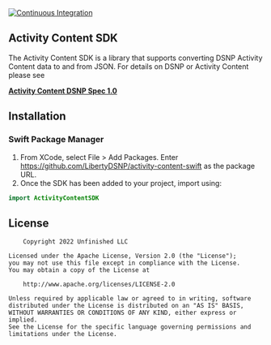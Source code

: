 <a href="https://github.com/LibertyDSNP/activity-content-swift/actions">
  <img src="https://github.com/LibertyDSNP/activity-content-swift/actions/workflows/swift.yml/badge.svg" alt="Continuous Integration">
</a>

## Activity Content SDK

The Activity Content SDK is a library that supports converting DSNP Activity Content data to and from JSON.
For details on DSNP or Activity Content please see

**[Activity Content DSNP Spec 1.0][1]**

## Installation

### Swift Package Manager

1. From XCode, select File > Add Packages. Enter https://github.com/LibertyDSNP/activity-content-swift as the package URL.
2. Once the SDK has been added to your project, import using:

```swift
import ActivityContentSDK
```

## License

        Copyright 2022 Unfinished LLC

    Licensed under the Apache License, Version 2.0 (the "License");
    you may not use this file except in compliance with the License.
    You may obtain a copy of the License at

        http://www.apache.org/licenses/LICENSE-2.0

    Unless required by applicable law or agreed to in writing, software
    distributed under the License is distributed on an "AS IS" BASIS,
    WITHOUT WARRANTIES OR CONDITIONS OF ANY KIND, either express or implied.
    See the License for the specific language governing permissions and
    limitations under the License.

[1]: https://spec.dsnp.org/ActivityContent/Overview
